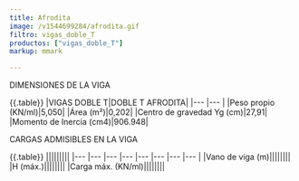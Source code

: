 ```yaml
---
title: Afrodita
image: /v1544699284/afrodita.gif
filtro: vigas_doble_T
productos: ["vigas_doble_T"]
markup: mmark

---
```


DIMENSIONES DE LA VIGA

{{.table}}
|VIGAS DOBLE T|DOBLE T AFRODITA|
|--- |--- |
|Peso propio (KN/ml)|5,050|
|Área (m²)|0,202|
|Centro de gravedad Yg (cm)|27,91|
|Momento de Inercia (cm4)|906.948|

CARGAS ADMISIBLES EN LA VIGA

{{.table}}
|||||||||
|--- |--- |--- |--- |--- |--- |--- |--- |
|Vano de viga (m)||||||||
|H (máx.)||||||||
|Carga máx. (KN/ml)||||||||

